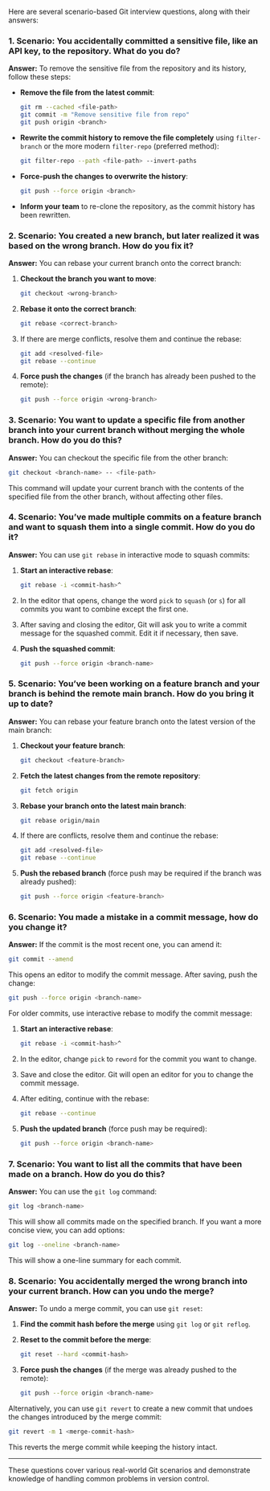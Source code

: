 Here are several scenario-based Git interview questions, along with their answers:

### 1. **Scenario: You accidentally committed a sensitive file, like an API key, to the repository. What do you do?**
**Answer:**
To remove the sensitive file from the repository and its history, follow these steps:

- **Remove the file from the latest commit**:
  ```bash
  git rm --cached <file-path>
  git commit -m "Remove sensitive file from repo"
  git push origin <branch>
  ```

- **Rewrite the commit history to remove the file completely** using `filter-branch` or the more modern `filter-repo` (preferred method):
  ```bash
  git filter-repo --path <file-path> --invert-paths
  ```

- **Force-push the changes to overwrite the history**:
  ```bash
  git push --force origin <branch>
  ```

- **Inform your team** to re-clone the repository, as the commit history has been rewritten.

### 2. **Scenario: You created a new branch, but later realized it was based on the wrong branch. How do you fix it?**
**Answer:**
You can rebase your current branch onto the correct branch:

1. **Checkout the branch you want to move**:
   ```bash
   git checkout <wrong-branch>
   ```

2. **Rebase it onto the correct branch**:
   ```bash
   git rebase <correct-branch>
   ```

3. If there are merge conflicts, resolve them and continue the rebase:
   ```bash
   git add <resolved-file>
   git rebase --continue
   ```

4. **Force push the changes** (if the branch has already been pushed to the remote):
   ```bash
   git push --force origin <wrong-branch>
   ```

### 3. **Scenario: You want to update a specific file from another branch into your current branch without merging the whole branch. How do you do this?**
**Answer:**
You can checkout the specific file from the other branch:

```bash
git checkout <branch-name> -- <file-path>
```

This command will update your current branch with the contents of the specified file from the other branch, without affecting other files.

### 4. **Scenario: You’ve made multiple commits on a feature branch and want to squash them into a single commit. How do you do it?**
**Answer:**
You can use `git rebase` in interactive mode to squash commits:

1. **Start an interactive rebase**:
   ```bash
   git rebase -i <commit-hash>^
   ```

2. In the editor that opens, change the word `pick` to `squash` (or `s`) for all commits you want to combine except the first one.

3. After saving and closing the editor, Git will ask you to write a commit message for the squashed commit. Edit it if necessary, then save.

4. **Push the squashed commit**:
   ```bash
   git push --force origin <branch-name>
   ```

### 5. **Scenario: You’ve been working on a feature branch and your branch is behind the remote main branch. How do you bring it up to date?**
**Answer:**
You can rebase your feature branch onto the latest version of the main branch:

1. **Checkout your feature branch**:
   ```bash
   git checkout <feature-branch>
   ```

2. **Fetch the latest changes from the remote repository**:
   ```bash
   git fetch origin
   ```

3. **Rebase your branch onto the latest main branch**:
   ```bash
   git rebase origin/main
   ```

4. If there are conflicts, resolve them and continue the rebase:
   ```bash
   git add <resolved-file>
   git rebase --continue
   ```

5. **Push the rebased branch** (force push may be required if the branch was already pushed):
   ```bash
   git push --force origin <feature-branch>
   ```

### 6. **Scenario: You made a mistake in a commit message, how do you change it?**
**Answer:**
If the commit is the most recent one, you can amend it:

```bash
git commit --amend
```

This opens an editor to modify the commit message. After saving, push the change:

```bash
git push --force origin <branch-name>
```

For older commits, use interactive rebase to modify the commit message:

1. **Start an interactive rebase**:
   ```bash
   git rebase -i <commit-hash>^
   ```

2. In the editor, change `pick` to `reword` for the commit you want to change.

3. Save and close the editor. Git will open an editor for you to change the commit message.

4. After editing, continue with the rebase:
   ```bash
   git rebase --continue
   ```

5. **Push the updated branch** (force push may be required):
   ```bash
   git push --force origin <branch-name>
   ```

### 7. **Scenario: You want to list all the commits that have been made on a branch. How do you do this?**
**Answer:**
You can use the `git log` command:

```bash
git log <branch-name>
```

This will show all commits made on the specified branch. If you want a more concise view, you can add options:

```bash
git log --oneline <branch-name>
```

This will show a one-line summary for each commit.

### 8. **Scenario: You accidentally merged the wrong branch into your current branch. How can you undo the merge?**
**Answer:**
To undo a merge commit, you can use `git reset`:

1. **Find the commit hash before the merge** using `git log` or `git reflog`.

2. **Reset to the commit before the merge**:
   ```bash
   git reset --hard <commit-hash>
   ```

3. **Force push the changes** (if the merge was already pushed to the remote):
   ```bash
   git push --force origin <branch-name>
   ```

Alternatively, you can use `git revert` to create a new commit that undoes the changes introduced by the merge commit:

```bash
git revert -m 1 <merge-commit-hash>
```

This reverts the merge commit while keeping the history intact.

---

These questions cover various real-world Git scenarios and demonstrate knowledge of handling common problems in version control.
